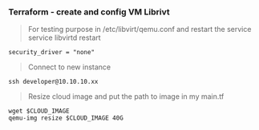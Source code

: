 ### Terraform - create and config VM Librivt

> For testing purpose in /etc/libvirt/qemu.conf 
> and restart the service service libvirtd restart
```
security_driver = "none"
```

> Connect to new instance
```
ssh developer@10.10.10.xx
```

> Resize cloud image  and put the path to image in my main.tf
```
wget $CLOUD_IMAGE
qemu-img resize $CLOUD_IMAGE 40G
```